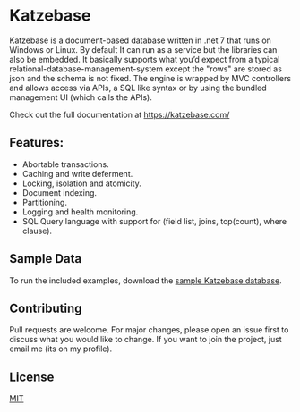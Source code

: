 # Katzebase
Katzebase is a document-based database written in .net 7 that runs on Windows or Linux. By default It can run as a service but the libraries can also be embedded. It basically supports what you’d expect from a typical relational-database-management-system except the "rows" are stored as json and the schema is not fixed. The engine is wrapped by MVC controllers and allows access via APIs, a SQL like syntax or by using the bundled management UI (which calls the APIs).

Check out the full documentation at https://katzebase.com/

## Features:
- Abortable transactions.
- Caching and write deferment.
- Locking, isolation and atomicity.
- Document indexing.
- Partitioning.
- Logging and health monitoring.
- SQL Query language with support for (field list, joins, top(count), where clause).

## Sample Data
To run the included examples, download the [sample Katzebase database]( https://katzebase.com/Download/Katzebase.zip).

## Contributing
Pull requests are welcome. For major changes, please open an issue first to discuss what you would like to change. If you want to join the project, just email me (its on my profile).

## License
[MIT](https://choosealicense.com/licenses/mit/)
